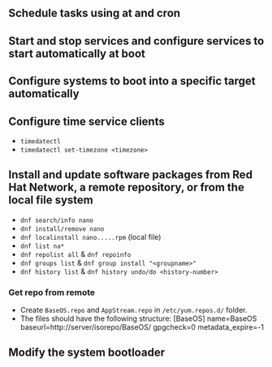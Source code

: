 ## Schedule tasks using at and cron

## Start and stop services and configure services to start automatically at boot

## Configure systems to boot into a specific target automatically

## Configure time service clients
- `timedatectl`
- `timedatectl set-timezone <timezone>`


## Install and update software packages from Red Hat Network, a remote repository, or from the local file system
- `dnf search/info nano`
- `dnf install/remove nano`
- `dnf localinstall nano.....rpm` (local file)
- `dnf list na*`
- `dnf repolist all` & `dnf repoinfo`
- `dnf groups list` & `dnf group install "<groupname>"`
- `dnf history list` & `dnf history undo/do <history-number>`
### Get repo from remote
- Create `BaseOS.repo` and `AppStream.repo` in `/etc/yum.repos.d/` folder.
- The files should have the following structure:
[BaseOS]
name=BaseOS
baseurl=http://server/isorepo/BaseOS/
gpgcheck=0
metadata_expire=-1

## Modify the system bootloader
